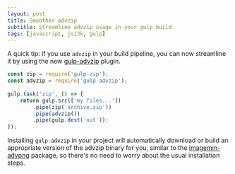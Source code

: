 ```yaml
---
layout: post
title: Smoother advzip
subtitle: Streamline advzip usage in your gulp build
tags: [javascript, js13k, gulp]
---
```


A quick tip: if you use `advzip` in your build pipeline, you can now streamline it by using the
new [gulp-advzip](https://www.npmjs.com/package/gulp-advzip) plugin.

```javascript
const zip = require('gulp-zip');
const advzip = require('gulp-advzip');
 
gulp.task('zip', () => {
    return gulp.src(['my files...'])
        .pipe(zip('archive.zip'))
        .pipe(advzip())
        .pipe(gulp.dest('out'));
});
```

Installing `gulp-advzip` in your project will automatically download or build an appropriate version
of the advzip binary for you, similar to the [imagemin-advpng](https://www.npmjs.com/package/imagemin-advpng)
package, so there's no need to worry about the usual installation steps.
